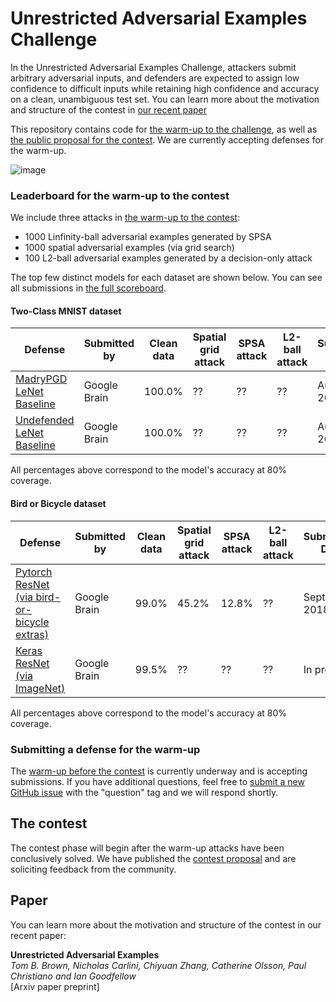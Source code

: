 # Unrestricted Adversarial Examples Challenge

In the Unrestricted Adversarial Examples Challenge, attackers submit arbitrary adversarial inputs, and defenders are expected to assign low confidence to difficult inputs while retaining high confidence and accuracy on a clean, unambiguous test set. You can learn more about the motivation and structure of the contest in [our recent paper](https://drive.google.com/open?id=1T0yiu9LPv_Qh-qYhYFLj9dxjnkca8fkG)

This repository contains code for [the warm-up to the challenge](warmup.md), as well as [the public proposal for the contest](contest_proposal.md). We are currently accepting defenses for the warm-up. 

![image](https://user-images.githubusercontent.com/306655/44686400-f0b74800-aa02-11e8-8967-fa354244813f.png)


### <a name="leaderboard"></a>Leaderboard for the warm-up to the contest
We include three attacks in [the warm-up to the contest](warmup.md):

- 1000 Linfinity-ball adversarial examples generated by SPSA
- 1000 spatial adversarial examples (via grid search)
- 100 L2-ball adversarial examples generated by a decision-only attack

The top few distinct models for each dataset are shown below.  You can see all submissions in [the full scoreboard](scoreboard.md). 

#### Two-Class MNIST dataset
| Defense               | Submitted by  | Clean data | Spatial grid attack | SPSA attack | L2-ball attack |  Submission Date |
| --------------------- | ------------- | ------------ |------------ |--------------- |--------------- | --------------- |
| [MadryPGD LeNet Baseline](#)  |  Google Brain |    100.0%    |      ??    |     ??   |     ??     |  Aug 28th, 2018 |
| [Undefended LeNet Baseline](#)   |  Google Brain   |    100.0%    |     ??    |     ??    |     ??     |  Aug 27th, 2018 |

All percentages above correspond to the model's accuracy at 80% coverage.

#### Bird or Bicycle dataset
| Defense               | Submitted by  | Clean data | Spatial grid attack | SPSA attack | L2-ball attack |  Submission Date |
| --------------------- | ------------- | ------------| ------------ |--------------- |--------------- | --------------- |
| [Pytorch ResNet <br>(via bird-or-bicycle extras)](unrestricted_advex/undefended_pytorch_resnet)  |  Google Brain |    99.0%    |     45.2%   | 12.8%   |     ??     |  Sept 13th, 2018 |
| [Keras ResNet <br>(via ImageNet)](unrestricted_advex/undefended_keras_resnet)   |  Google Brain   |    99.5%    |     ??    |     ??    |     ??     |  In progress |

All percentages above correspond to the model's accuracy at 80% coverage.


### Submitting a defense for the warm-up

The [warm-up before the contest](warmup.md) is currently underway and is accepting submissions. If you have additional questions, feel free to [submit a new GitHub issue](https://github.com/google/unrestricted-adversarial-examples/issues/new) with the "question" tag and we will respond shortly.

## The contest

The contest phase will begin after the warm-up attacks have been conclusively solved. We have published the [contest proposal](https://github.com/google/unrestricted-adversarial-examples/blob/master/contest_proposal.md) and are soliciting feedback from the community.


## Paper
You can learn more about the motivation and structure of the contest in our recent paper:

**Unrestricted Adversarial Examples**<br>
*Tom B. Brown, Nicholas Carlini, Chiyuan Zhang, Catherine Olsson, Paul Christiano and Ian Goodfellow*<br>
[Arxiv paper preprint]
